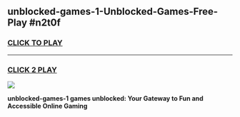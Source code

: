 
## unblocked-games-1-Unblocked-Games-Free-Play #n2t0f
<h3>
<a href="https://us.freeplayer.one?title=unblocked-games-1&ref=9M">CLICK TO PLAY</a></h3>
<hr>

<h3>
<a href="https://us.freeplayer.one?title=unblocked-games-1&ref=9M">CLICK 2 PLAY</a>
  
</h3>

<a href="https://us.freeplayer.one?title=unblocked-games-1&ref=9M"><img src="https://clearcache.store/games.png"></a>


**unblocked-games-1 games unblocked: Your Gateway to Fun and Accessible Online Gaming**
